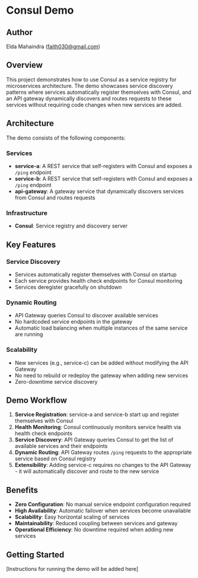 # Consul Demo

## Author

Elda Mahaindra ([faith030@gmail.com](mailto:faith030@gmail.com))

## Overview

This project demonstrates how to use Consul as a service registry for microservices architecture. The demo showcases service discovery patterns where services automatically register themselves with Consul, and an API gateway dynamically discovers and routes requests to these services without requiring code changes when new services are added.

## Architecture

The demo consists of the following components:

### Services

- **service-a**: A REST service that self-registers with Consul and exposes a `/ping` endpoint
- **service-b**: A REST service that self-registers with Consul and exposes a `/ping` endpoint
- **api-gateway**: A gateway service that dynamically discovers services from Consul and routes requests

### Infrastructure

- **Consul**: Service registry and discovery server

## Key Features

### Service Discovery

- Services automatically register themselves with Consul on startup
- Each service provides health check endpoints for Consul monitoring
- Services deregister gracefully on shutdown

### Dynamic Routing

- API Gateway queries Consul to discover available services
- No hardcoded service endpoints in the gateway
- Automatic load balancing when multiple instances of the same service are running

### Scalability

- New services (e.g., service-c) can be added without modifying the API Gateway
- No need to rebuild or redeploy the gateway when adding new services
- Zero-downtime service discovery

## Demo Workflow

1. **Service Registration**: service-a and service-b start up and register themselves with Consul
2. **Health Monitoring**: Consul continuously monitors service health via health check endpoints
3. **Service Discovery**: API Gateway queries Consul to get the list of available services and their endpoints
4. **Dynamic Routing**: API Gateway routes `/ping` requests to the appropriate service based on Consul registry
5. **Extensibility**: Adding service-c requires no changes to the API Gateway - it will automatically discover and route to the new service

## Benefits

- **Zero Configuration**: No manual service endpoint configuration required
- **High Availability**: Automatic failover when services become unavailable
- **Scalability**: Easy horizontal scaling of services
- **Maintainability**: Reduced coupling between services and gateway
- **Operational Efficiency**: No downtime required when adding new services

## Getting Started

[Instructions for running the demo will be added here]
